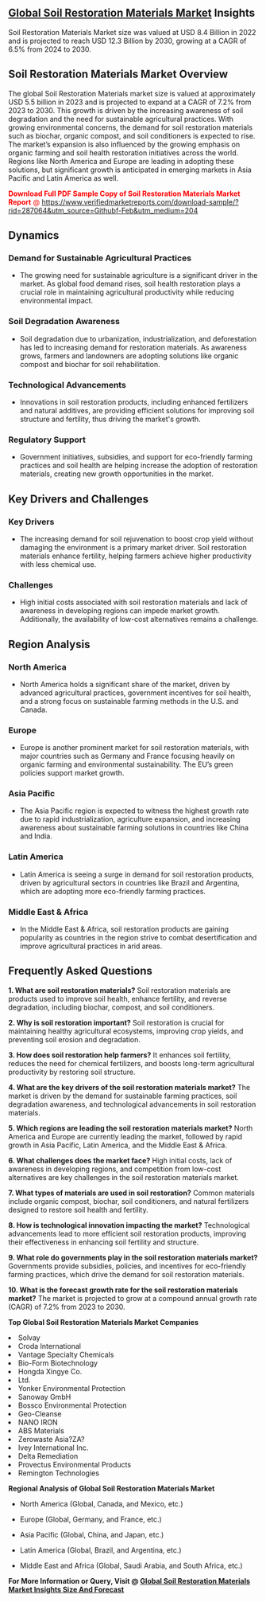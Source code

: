 <h2><a href="https://www.verifiedmarketreports.com/download-sample/?rid=287064&amp;utm_source=Githubf&amp;utm_medium=204" target="_blank">Global Soil Restoration Materials Market</a> Insights</h2><p>Soil Restoration Materials Market size was valued at USD 8.4 Billion in 2022 and is projected to reach USD 12.3 Billion by 2030, growing at a CAGR of 6.5% from 2024 to 2030.</p><p><h2>Soil Restoration Materials Market Overview</h2> <p>The global Soil Restoration Materials market size is valued at approximately USD 5.5 billion in 2023 and is projected to expand at a CAGR of 7.2% from 2023 to 2030. This growth is driven by the increasing awareness of soil degradation and the need for sustainable agricultural practices. With growing environmental concerns, the demand for soil restoration materials such as biochar, organic compost, and soil conditioners is expected to rise. The market’s expansion is also influenced by the growing emphasis on organic farming and soil health restoration initiatives across the world. Regions like North America and Europe are leading in adopting these solutions, but significant growth is anticipated in emerging markets in Asia Pacific and Latin America as well. <p><p><span class=""><span style="color: #ff0000;"><strong>Download Full PDF Sample Copy of Soil Restoration Materials Market Report</strong> @ </span><a href="https://www.verifiedmarketreports.com/download-sample/?rid=287064&amp;utm_source=Githubf-Feb&amp;utm_medium=204" target="_blank">https://www.verifiedmarketreports.com/download-sample/?rid=287064&amp;utm_source=Githubf-Feb&amp;utm_medium=204</a></span></p></p> <h2>Dynamics</h2> <h3>Demand for Sustainable Agricultural Practices</h3> <ul> <li>The growing need for sustainable agriculture is a significant driver in the market. As global food demand rises, soil health restoration plays a crucial role in maintaining agricultural productivity while reducing environmental impact.</li> </ul> <h3>Soil Degradation Awareness</h3> <ul> <li>Soil degradation due to urbanization, industrialization, and deforestation has led to increasing demand for restoration materials. As awareness grows, farmers and landowners are adopting solutions like organic compost and biochar for soil rehabilitation.</li> </ul> <h3>Technological Advancements</h3> <ul> <li>Innovations in soil restoration products, including enhanced fertilizers and natural additives, are providing efficient solutions for improving soil structure and fertility, thus driving the market's growth.</li> </ul> <h3>Regulatory Support</h3> <ul> <li>Government initiatives, subsidies, and support for eco-friendly farming practices and soil health are helping increase the adoption of restoration materials, creating new growth opportunities in the market.</li> </ul> <h2>Key Drivers and Challenges</h2> <h3>Key Drivers</h3> <ul> <li>The increasing demand for soil rejuvenation to boost crop yield without damaging the environment is a primary market driver. Soil restoration materials enhance fertility, helping farmers achieve higher productivity with less chemical use.</li> </ul> <h3>Challenges</h3> <ul> <li>High initial costs associated with soil restoration materials and lack of awareness in developing regions can impede market growth. Additionally, the availability of low-cost alternatives remains a challenge.</li> </ul> <h2>Region Analysis</h2> <h3>North America</h3> <ul> <li>North America holds a significant share of the market, driven by advanced agricultural practices, government incentives for soil health, and a strong focus on sustainable farming methods in the U.S. and Canada.</li> </ul> <h3>Europe</h3> <ul> <li>Europe is another prominent market for soil restoration materials, with major countries such as Germany and France focusing heavily on organic farming and environmental sustainability. The EU’s green policies support market growth.</li> </ul> <h3>Asia Pacific</h3> <ul> <li>The Asia Pacific region is expected to witness the highest growth rate due to rapid industrialization, agriculture expansion, and increasing awareness about sustainable farming solutions in countries like China and India.</li> </ul> <h3>Latin America</h3> <ul> <li>Latin America is seeing a surge in demand for soil restoration products, driven by agricultural sectors in countries like Brazil and Argentina, which are adopting more eco-friendly farming practices.</li> </ul> <h3>Middle East & Africa</h3> <ul> <li>In the Middle East & Africa, soil restoration products are gaining popularity as countries in the region strive to combat desertification and improve agricultural practices in arid areas.</li> </ul> <h2>Frequently Asked Questions</h2> <p><strong>1. What are soil restoration materials?</strong> Soil restoration materials are products used to improve soil health, enhance fertility, and reverse degradation, including biochar, compost, and soil conditioners.</p> <p><strong>2. Why is soil restoration important?</strong> Soil restoration is crucial for maintaining healthy agricultural ecosystems, improving crop yields, and preventing soil erosion and degradation.</p> <p><strong>3. How does soil restoration help farmers?</strong> It enhances soil fertility, reduces the need for chemical fertilizers, and boosts long-term agricultural productivity by restoring soil structure.</p> <p><strong>4. What are the key drivers of the soil restoration materials market?</strong> The market is driven by the demand for sustainable farming practices, soil degradation awareness, and technological advancements in soil restoration materials.</p> <p><strong>5. Which regions are leading the soil restoration materials market?</strong> North America and Europe are currently leading the market, followed by rapid growth in Asia Pacific, Latin America, and the Middle East & Africa.</p> <p><strong>6. What challenges does the market face?</strong> High initial costs, lack of awareness in developing regions, and competition from low-cost alternatives are key challenges in the soil restoration materials market.</p> <p><strong>7. What types of materials are used in soil restoration?</strong> Common materials include organic compost, biochar, soil conditioners, and natural fertilizers designed to restore soil health and fertility.</p> <p><strong>8. How is technological innovation impacting the market?</strong> Technological advancements lead to more efficient soil restoration products, improving their effectiveness in enhancing soil fertility and structure.</p> <p><strong>9. What role do governments play in the soil restoration materials market?</strong> Governments provide subsidies, policies, and incentives for eco-friendly farming practices, which drive the demand for soil restoration materials.</p> <p><strong>10. What is the forecast growth rate for the soil restoration materials market?</strong> The market is projected to grow at a compound annual growth rate (CAGR) of 7.2% from 2023 to 2030.</p> </p><p><strong>Top Global Soil Restoration Materials Market Companies</strong></p><div data-test-id=""><p><li>Solvay</li><li> Croda International</li><li> Vantage Specialty Chemicals</li><li> Bio-Form Biotechnology</li><li> Hongda Xingye Co.</li><li>Ltd.</li><li> Yonker Environmental Protection</li><li> Sanoway GmbH</li><li> Bossco Environmental Protection</li><li> Geo-Cleanse</li><li> NANO IRON</li><li> ABS Materials</li><li> Zerowaste Asia?ZA?</li><li> Ivey International Inc.</li><li> Delta Remediation</li><li> Provectus Environmental Products</li><li> Remington Technologies</li></p><div><strong>Regional Analysis of&nbsp;Global Soil Restoration Materials Market</strong></div><ul><li dir="ltr"><p dir="ltr">North America&nbsp;(Global, Canada, and Mexico, etc.)</p></li><li dir="ltr"><p dir="ltr">Europe (Global, Germany, and France, etc.)</p></li><li dir="ltr"><p dir="ltr">Asia Pacific&nbsp;(Global, China, and Japan, etc.)</p></li><li dir="ltr"><p dir="ltr">Latin America&nbsp;(Global, Brazil, and Argentina, etc.)</p></li><li dir="ltr">Middle East and Africa&nbsp;(Global, Saudi Arabia, and South Africa, etc.)</li></ul><p><strong>For More Information or Query, Visit @&nbsp;</strong><strong><a href="https://www.verifiedmarketreports.com/product/soil-restoration-materials-market/?utm_source=Githubf&amp;utm_medium=204" target="_blank">Global Soil Restoration Materials Market Insights Size And Forecast</a></strong></p></div>
